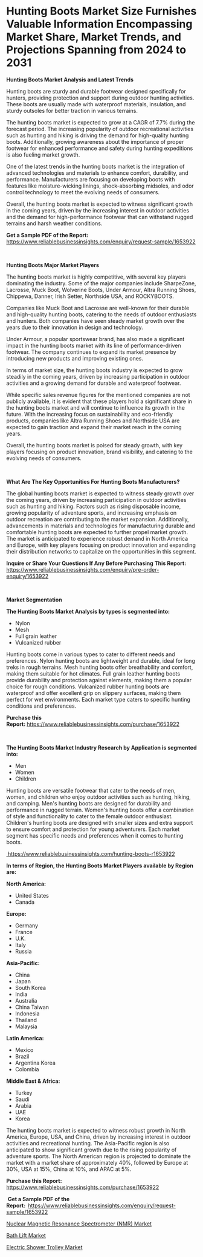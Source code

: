 <p><h1>Hunting Boots Market Size Furnishes Valuable Information Encompassing Market Share, Market Trends, and Projections Spanning from 2024 to 2031</h1></p><p><strong>Hunting Boots Market Analysis and Latest Trends</strong></p>
<p><p>Hunting boots are sturdy and durable footwear designed specifically for hunters, providing protection and support during outdoor hunting activities. These boots are usually made with waterproof materials, insulation, and sturdy outsoles for better traction in various terrains.</p><p>The hunting boots market is expected to grow at a CAGR of 7.7% during the forecast period. The increasing popularity of outdoor recreational activities such as hunting and hiking is driving the demand for high-quality hunting boots. Additionally, growing awareness about the importance of proper footwear for enhanced performance and safety during hunting expeditions is also fueling market growth.</p><p>One of the latest trends in the hunting boots market is the integration of advanced technologies and materials to enhance comfort, durability, and performance. Manufacturers are focusing on developing boots with features like moisture-wicking linings, shock-absorbing midsoles, and odor control technology to meet the evolving needs of consumers.</p><p>Overall, the hunting boots market is expected to witness significant growth in the coming years, driven by the increasing interest in outdoor activities and the demand for high-performance footwear that can withstand rugged terrains and harsh weather conditions.</p></p>
<p><strong>Get a Sample PDF of the Report:&nbsp;</strong> <a href="https://www.reliablebusinessinsights.com/enquiry/request-sample/1653922">https://www.reliablebusinessinsights.com/enquiry/request-sample/1653922</a></p>
<p>&nbsp;</p>
<p><strong>Hunting Boots Major Market Players</strong></p>
<p><p>The hunting boots market is highly competitive, with several key players dominating the industry. Some of the major companies include SharpeZone, Lacrosse, Muck Boot, Wolverine Boots, Under Armour, Altra Running Shoes, Chippewa, Danner, Irish Setter, Northside USA, and ROCKYBOOTS.</p><p>Companies like Muck Boot and Lacrosse are well-known for their durable and high-quality hunting boots, catering to the needs of outdoor enthusiasts and hunters. Both companies have seen steady market growth over the years due to their innovation in design and technology.</p><p>Under Armour, a popular sportswear brand, has also made a significant impact in the hunting boots market with its line of performance-driven footwear. The company continues to expand its market presence by introducing new products and improving existing ones.</p><p>In terms of market size, the hunting boots industry is expected to grow steadily in the coming years, driven by increasing participation in outdoor activities and a growing demand for durable and waterproof footwear.</p><p>While specific sales revenue figures for the mentioned companies are not publicly available, it is evident that these players hold a significant share in the hunting boots market and will continue to influence its growth in the future. With the increasing focus on sustainability and eco-friendly products, companies like Altra Running Shoes and Northside USA are expected to gain traction and expand their market reach in the coming years.</p><p>Overall, the hunting boots market is poised for steady growth, with key players focusing on product innovation, brand visibility, and catering to the evolving needs of consumers.</p></p>
<p>&nbsp;</p>
<p><strong>What Are The Key Opportunities For Hunting Boots Manufacturers?</strong></p>
<p><p>The global hunting boots market is expected to witness steady growth over the coming years, driven by increasing participation in outdoor activities such as hunting and hiking. Factors such as rising disposable income, growing popularity of adventure sports, and increasing emphasis on outdoor recreation are contributing to the market expansion. Additionally, advancements in materials and technologies for manufacturing durable and comfortable hunting boots are expected to further propel market growth. The market is anticipated to experience robust demand in North America and Europe, with key players focusing on product innovation and expanding their distribution networks to capitalize on the opportunities in this segment.</p></p>
<p><strong>Inquire or Share Your Questions If Any Before Purchasing This Report:</strong> <a href="https://www.reliablebusinessinsights.com/enquiry/pre-order-enquiry/1653922">https://www.reliablebusinessinsights.com/enquiry/pre-order-enquiry/1653922</a></p>
<p>&nbsp;</p>
<p><strong>Market Segmentation</strong></p>
<p><strong>The Hunting Boots Market Analysis by types is segmented into:</strong></p>
<p><ul><li>Nylon</li><li>Mesh</li><li>Full grain leather</li><li>Vulcanized rubber</li></ul></p>
<p><p>Hunting boots come in various types to cater to different needs and preferences. Nylon hunting boots are lightweight and durable, ideal for long treks in rough terrains. Mesh hunting boots offer breathability and comfort, making them suitable for hot climates. Full grain leather hunting boots provide durability and protection against elements, making them a popular choice for rough conditions. Vulcanized rubber hunting boots are waterproof and offer excellent grip on slippery surfaces, making them perfect for wet environments. Each market type caters to specific hunting conditions and preferences.</p></p>
<p><strong>Purchase this Report:&nbsp;</strong><a href="https://www.reliablebusinessinsights.com/purchase/1653922">https://www.reliablebusinessinsights.com/purchase/1653922</a></p>
<p>&nbsp;</p>
<p><strong>The Hunting Boots Market Industry Research by Application is segmented into:</strong></p>
<p><ul><li>Men</li><li>Women</li><li>Children</li></ul></p>
<p><p>Hunting boots are versatile footwear that cater to the needs of men, women, and children who enjoy outdoor activities such as hunting, hiking, and camping. Men's hunting boots are designed for durability and performance in rugged terrain. Women's hunting boots offer a combination of style and functionality to cater to the female outdoor enthusiast. Children's hunting boots are designed with smaller sizes and extra support to ensure comfort and protection for young adventurers. Each market segment has specific needs and preferences when it comes to hunting boots.</p></p>
<p><a href="https://www.reliablebusinessinsights.com/hunting-boots-r1653922">&nbsp;https://www.reliablebusinessinsights.com/hunting-boots-r1653922</a></p>
<p><strong>In terms of Region, the Hunting Boots Market Players available by Region are:</strong></p>
<p>
    <p> <strong> North America: </strong>
        <ul>
            <li>United States</li>
            <li>Canada</li>
        </ul>
        </p> 
    <p> <strong> Europe: </strong>
        <ul>
            <li>Germany</li>
            <li>France</li>
            <li>U.K.</li>
            <li>Italy</li>
            <li>Russia</li>
        </ul>
        </p> 
    <p> <strong> Asia-Pacific: </strong>
        <ul>
            <li>China</li>
            <li>Japan</li>
            <li>South Korea</li>
            <li>India</li>
            <li>Australia</li>
            <li>China Taiwan</li>
            <li>Indonesia</li>
            <li>Thailand</li>
            <li>Malaysia</li>
        </ul>
        </p> 
    <p> <strong> Latin America: </strong>
        <ul>
            <li>Mexico</li>
            <li>Brazil</li>
            <li>Argentina Korea</li>
            <li>Colombia</li>
        </ul>
        </p> 
    <p> <strong> Middle East & Africa: </strong>
        <ul>
            <li>Turkey</li>
            <li>Saudi</li>
            <li>Arabia</li>
            <li>UAE</li>
            <li>Korea</li>
        </ul>
    </p>
    </p>
<p><p>The hunting boots market is expected to witness robust growth in North America, Europe, USA, and China, driven by increasing interest in outdoor activities and recreational hunting. The Asia-Pacific region is also anticipated to show significant growth due to the rising popularity of adventure sports. The North American region is projected to dominate the market with a market share of approximately 40%, followed by Europe at 30%, USA at 15%, China at 10%, and APAC at 5%.</p></p>
<p><strong>Purchase this Report: </strong><a href="https://www.reliablebusinessinsights.com/purchase/1653922">https://www.reliablebusinessinsights.com/purchase/1653922</a></p>
<p>&nbsp;<strong>Get a Sample PDF of the Report:&nbsp;&nbsp;</strong><a href="https://www.reliablebusinessinsights.com/enquiry/request-sample/1653922">https://www.reliablebusinessinsights.com/enquiry/request-sample/1653922</a></p>
<p><strong></strong></p>
<p><p><a href="https://github.com/wybrqqeb6/Market-Research-Report-List-1/blob/main/nuclear-magnetic-resonance-spectrometer-nmr-market.md">Nuclear Magnetic Resonance Spectrometer (NMR) Market</a></p><p><a href="https://view.publitas.com/reportprime-1/bath-lift-market-a-global-and-regional-analysis-focus-on-end-user-product-and-region-analysis-and-forecast-2024-2031/">Bath Lift Market</a></p><p><a href="https://view.publitas.com/reportprime-1/comprehensive-analysis-of-the-global-electric-shower-trolley-market-growth-trends-market-forecasts-2024-2031/">Electric Shower Trolley Market</a></p></p>